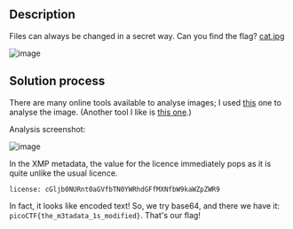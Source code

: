 ## Description
Files can always be changed in a secret way. Can you find the flag? [cat.jpg](https://mercury.picoctf.net/static/d1375e383810d8d957c04eef9e345732/cat.jpg)

![image](https://github.com/neonwuchang/Flags-de-Triomphe/assets/103783716/9b5b2452-9bb3-455f-a48c-d804df2cb11d)

## Solution process
There are many online tools available to analyse images; I used [this](https://www.imageforensic.org/) one to analyse the image. (Another tool I like is
[this one](https://fotoforensics.com/).)

Analysis screenshot:

![image](https://github.com/neonwuchang/Flags-de-Triomphe/assets/103783716/25c274cb-9e40-441c-a36f-f2e275ea4fea)

In the XMP metadata, the value for the licence immediately pops as it is quite unlike the usual licence. 

`license: cGljb0NURnt0aGVfbTN0YWRhdGFfMXNfbW9kaWZpZWR9`

In fact, it looks like encoded text! So, we try base64, and there we have it: `picoCTF{the_m3tadata_1s_modified}`. That's our flag!
